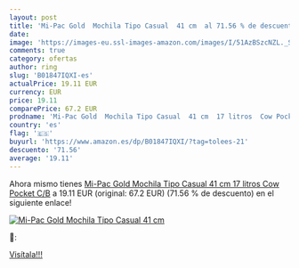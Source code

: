```yaml
---
layout: post
title: 'Mi-Pac Gold  Mochila Tipo Casual  41 cm  al 71.56 % de descuento'
date: 
image: 'https://images-eu.ssl-images-amazon.com/images/I/51AzBSzcNZL._SL200_.jpg'
comments: true
category: ofertas
author: ring
slug: 'B01847IQXI-es'
actualPrice: 19.11 EUR
currency: EUR
price: 19.11
comparePrice: 67.2 EUR
prodname: 'Mi-Pac Gold  Mochila Tipo Casual  41 cm  17 litros  Cow Pocket C/B'
country: 'es'
flag: '🇪🇸'
buyurl: 'https://www.amazon.es/dp/B01847IQXI/?tag=tolees-21'
descuento: '71.56'
average: '19.11'
---
```


Ahora mismo tienes [Mi-Pac Gold  Mochila Tipo Casual  41 cm  17 litros  Cow Pocket C/B](https://www.amazon.es/dp/B01847IQXI/?tag=tolees-21) a 19.11 EUR (original: 67.2 EUR) (71.56 %  de descuento) en el siguiente enlace!

[![Mi-Pac Gold  Mochila Tipo Casual  41 cm ](https://images-eu.ssl-images-amazon.com/images/I/51AzBSzcNZL._SL200_.jpg)](https://www.amazon.es/dp/B01847IQXI/?tag=tolees-21)

🔎:


[Visítala!!!](https://www.amazon.es/dp/B01847IQXI/?tag=tolees-21)
